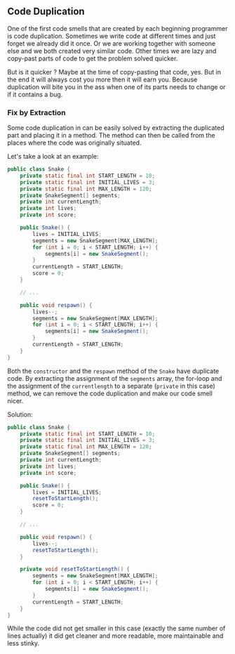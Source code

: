## Code Duplication

One of the first code smells that are created by each beginning programmer is code duplication. Sometimes we write code at different times and just forget we already did it once. Or we are working together with someone else and we both created very similar code. Other times we are lazy and copy-past parts of code to get the problem solved quicker.

But is it quicker ? Maybe at the time of copy-pasting that code, yes. But in the end it will always cost you more then it will earn you. Because duplication will bite you in the ass when one of its parts needs to change or if it contains a bug.

### Fix by Extraction

Some code duplication in can be easily solved by extracting the duplicated part and placing it in a method. The method can then be called from the places where the code was originally situated.

Let's take a look at an example:

```java
public class Snake {
    private static final int START_LENGTH = 10;
    private static final int INITIAL_LIVES = 3;
    private static final int MAX_LENGTH = 120;
    private SnakeSegment[] segments;
    private int currentLength;
    private int lives;
    private int score;

    public Snake() {
        lives = INITIAL_LIVES;
        segments = new SnakeSegment[MAX_LENGTH];
        for (int i = 0; i < START_LENGTH; i++) {
            segments[i] = new SnakeSegment();
        }
        currentLength = START_LENGTH;
        score = 0;
    }

    // ...

    public void respawn() {
        lives--;
        segments = new SnakeSegment[MAX_LENGTH];
        for (int i = 0; i < START_LENGTH; i++) {
            segments[i] = new SnakeSegment();
        }
        currentLength = START_LENGTH;
    }
}
```

Both the `constructor` and the `respawn` method of the `Snake` have duplicate code. By extracting the assignment of the `segments` array, the for-loop and the assignment of the `currentlength` to a separate (`private` in this case) method, we can remove the code duplication and make our code smell nicer.

Solution:

```java
public class Snake {
    private static final int START_LENGTH = 10;
    private static final int INITIAL_LIVES = 3;
    private static final int MAX_LENGTH = 120;
    private SnakeSegment[] segments;
    private int currentLength;
    private int lives;
    private int score;

    public Snake() {
        lives = INITIAL_LIVES;
        resetToStartLength();
        score = 0;
    }

    // ...

    public void respawn() {
        lives--;
        resetToStartLength();
    }

    private void resetToStartLength() {
        segments = new SnakeSegment[MAX_LENGTH];
        for (int i = 0; i < START_LENGTH; i++) {
            segments[i] = new SnakeSegment();
        }
        currentLength = START_LENGTH;
    }
}
```

While the code did not get smaller in this case (exactly the same number of lines actually) it did get cleaner and more readable, more maintainable and less stinky.
